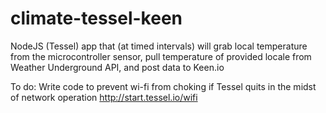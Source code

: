 climate-tessel-keen
===================

NodeJS (Tessel) app that (at timed intervals) will grab local temperature from the microcontroller sensor, pull temperature of provided locale from Weather Underground API, and post data to Keen.io

To do:
Write code to prevent wi-fi from choking if Tessel quits in the midst of network operation
http://start.tessel.io/wifi
